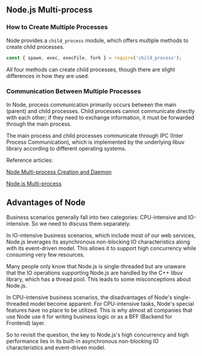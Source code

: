 ## Node.js Multi-process

### How to Create Multiple Processes

Node provides a `child_process` module, which offers multiple methods to create child processes.

```js
const { spawn, exec, execFile, fork } = require('child_process');
```

All four methods can create child processes, though there are slight differences in how they are used.

### Communication Between Multiple Processes

In Node, process communication primarily occurs between the main (parent) and child processes. Child processes cannot communicate directly with each other; if they need to exchange information, it must be forwarded through the main process.

The main process and child processes communicate through IPC (Inter Process Communication), which is implemented by the underlying libuv library according to different operating systems.

Reference articles:

[Node Multi-process Creation and Daemon](https://zhuanlan.zhihu.com/p/100550801)

[Node.js Multi-process](https://www.runoob.com/nodejs/nodejs-process.html)

## Advantages of Node

Business scenarios generally fall into two categories: CPU-intensive and IO-intensive. So we need to discuss them separately.

In IO-intensive business scenarios, which include most of our web services, Node.js leverages its asynchronous non-blocking IO characteristics along with its event-driven model. This allows it to support high concurrency while consuming very few resources.

Many people only know that Node.js is single-threaded but are unaware that the IO operations supporting Node.js are handled by the C++ libuv library, which has a thread pool. This leads to some misconceptions about Node.js.

In CPU-intensive business scenarios, the disadvantages of Node's single-threaded model become apparent. For CPU-intensive tasks, Node's special features have no place to be utilized. This is why almost all companies that use Node use it for writing business logic or as a BFF (Backend for Frontend) layer.

So to revisit the question, the key to Node.js's high concurrency and high performance lies in its built-in asynchronous non-blocking IO characteristics and event-driven model.